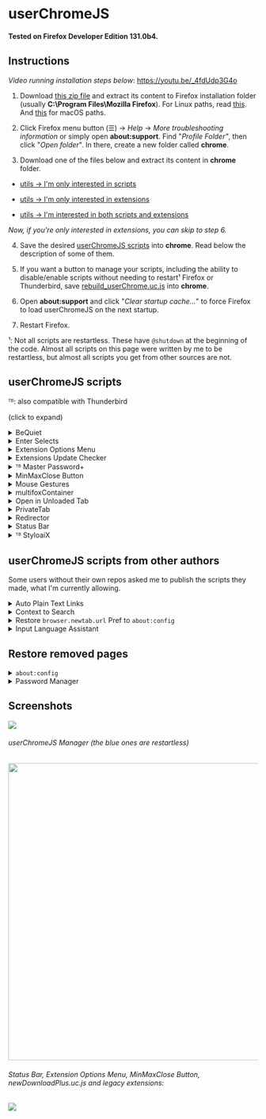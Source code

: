 # userChromeJS

#### Tested on Firefox Developer Edition 131.0b4.

## Instructions

*Video running installation steps below*: https://youtu.be/_4fdUdp3G4o

1. Download [this zip file](https://raw.githubusercontent.com/xiaoxiaoflood/firefox-scripts/master/fx-folder.zip) and extract its content to Firefox installation folder (usually **C:\Program Files\Mozilla Firefox**). For Linux paths, read [this](https://github.com/xiaoxiaoflood/firefox-scripts/issues/8#issuecomment-467619800). And [this](https://github.com/xiaoxiaoflood/firefox-scripts/issues/103#issuecomment-978723534) for macOS paths.

2. Click Firefox menu button (☰) -> *Help* -> *More troubleshooting information* or simply open **about:support**. Find "*Profile Folder"*, then click "*Open folder*". In there, create a new folder called **chrome**.

3. Download one of the files below and extract its content in **chrome** folder.

 - [utils → I'm only interested in scripts](https://raw.githubusercontent.com/xiaoxiaoflood/firefox-scripts/master/utils_scripts_only.zip)

 - [utils → I'm only interested in extensions](https://raw.githubusercontent.com/xiaoxiaoflood/firefox-scripts/master/utils_extensions_only.zip)
 
 - [utils → I'm interested in both scripts and extensions](https://raw.githubusercontent.com/xiaoxiaoflood/firefox-scripts/master/utils.zip)

*Now, if you're only interested in extensions, you can skip to step 6.*

4. Save the desired [userChromeJS scripts](https://github.com/xiaoxiaoflood/firefox-scripts/tree/master/chrome) into **chrome**. Read below the description of some of them.

5. If you want a button to manage your scripts, including the ability to disable/enable scripts without needing to restart¹ Firefox or Thunderbird, save [rebuild_userChrome.uc.js](https://raw.githubusercontent.com/xiaoxiaoflood/firefox-scripts/master/chrome/rebuild_userChrome.uc.js) into **chrome**.

6. Open **about:support** and click "*Clear startup cache…*" to force Firefox to load userChromeJS on the next startup.

7. Restart Firefox.

¹: Not all scripts are restartless. These have `@shutdown` at the beginning of the code. Almost all scripts on this page were written by me to be restartless, but almost all scripts you get from other sources are not.

## userChromeJS scripts
ᵀᴮ: also compatible with Thunderbird

(click to expand)
<details>
  <summary>BeQuiet</summary>
 The main purpose of this script is to control media without having to select the tab playing it. So I can play/pause a YouTube video or skip to the next song in Deezer while browsing Reddit, for example.
 Three hotkeys are defined by this script: Ctrl+Alt+S to play/pause, Ctrl+Alt+D to next song and Ctrl+Alt+A to previous song.
 
  Besides that, no more than one tab should play audio at the same time. Each tab paused by another tab that starts playing is added to a stack. So if I open a new YouTube video while there's already one playing, the new tab starts playing and the other is paused. When the video ends or when I pause it, the first YouTube tab resumes playing.
 
 As for now, I only added support for a few sites, like Deezer, Spotify and YouTube. I chose not to support next/previous in YouTube, only play/pause.
 
  [Download link](https://raw.githubusercontent.com/xiaoxiaoflood/firefox-scripts/master/chrome/BeQuiet.uc.js). 
</details>
<details>
  <summary>Enter Selects</summary>
  
  Have you ever been frustrated because you wanted Firefox to autofill `https://www.youtube.com/feed/subscriptions` when you type "youtube" in location bar? That's because Firefox only autofills domains, so it doesn't go beyond `https://www.youtube.com/`. Also because of this, Firefox will never autofill `https://www.reddit.com/r/firefox/` when you type `firefox`, no matter how many times you've visited that page. A common case is new Firefox users complaining that browser isn't autocompleting `gmail.com` after typing `gm`.
  
  I don't like this. Firefox should be smart to always prioritize the page with higher *visit score* in browser history. That's what this script fixes. It preselects the first suggestion from address bar. For instance, if this page is the first suggestion when you type `xiaoxiaoflood`, you don't need to press down arrow key before Enter.
  
  Pages you often visit always rise to the first position, so accessing any frequent page will be as easy as typing no more than three chars + Enter, like just `you` + Enter to load YouTube Feed directly instead of YouTube homepage. It's even possible to teach Firefox to load YouTube Feed with `y` and YouTube Homepage with `yo`, it's just a matter of practice.
  
  This script replaces urlbar autocomplete, so `browser.urlbar.autoFill` is disabled on install. If at any time you miss domain autofill, you still sort of can achieve that by pressing Tab IF the domain of first suggestion matches what you've typed so far. Example: you typed `git` and the first suggestion is from *github.com*. Pressing Tab key will autocomplete the domain even if the first suggestion is not just github.com - it may be github.com/whatever. But if the typed input doesn't match the domain of the first suggestion, then Tab key will have default behavior of selecting next suggestion just like down arrow key.

  By default, first entry is only selected if typed input is a single word. That's because when I type multiple words I'm probably wanting to make a search with my default search engine, not to load a URL from history. You can change that if you want: find `AUTOSELECT_WITH_SPACE` at the beginning of the code of this script, replace `false` by `true`, save then reload.

  [Download link](https://raw.githubusercontent.com/xiaoxiaoflood/firefox-scripts/master/chrome/enterSelects.uc.js). 
</details>
<details>
  <summary>Extension Options Menu</summary>
  A single toolbar button to manage all your extensions. It opens a menu listing each extension. Left-click to open Options from the hovered addon, right-click to enable/disable, Ctrl + right-click to uninstall. Hover anywhere on the menu to see more.

  Screenshot:
  
  ![](https://i.imgur.com/FWs3pYl.png)

  [Download link](https://raw.githubusercontent.com/xiaoxiaoflood/firefox-scripts/master/chrome/extensionOptionsMenu.uc.js).
</details>
<details>
  <summary>Extensions Update Checker</summary>
  Firefox checks for available addon updates every 24 hours. You can disable autoinstall updates, but then you'll only know there are available updates if you manually open Add-ons Manager. This script:
 
  - Disables autoinstall updates for every addon.
  - Just after the daily check, if there's an addon update available it will open Add-ons Manager directly in "Available Updates" view, so that you can track changes before updating (you can click on the extension, then click "Release Notes" button).
  - You can fill `ignoreList` if you are deliberately using an outdated version of an extension and don't want to be notified that an update is available.

  [Download link](https://raw.githubusercontent.com/xiaoxiaoflood/firefox-scripts/master/chrome/extensionsUpdateChecker.uc.js).
</details>
<details>
  <summary>ᵀᴮ Master Password+</summary>
  Locks Firefox with password. This will prompt the password on browser startup or anytime when you lock it with Ctrl+Alt+Shift+W.
  
  You need to set a master password in <i>Firefox Options > Privacy & Security > [×] Use a Primary Password</i>.

  [Download link](https://raw.githubusercontent.com/xiaoxiaoflood/firefox-scripts/master/chrome/masterPasswordPlus.uc.js).  

  Locked:
  ![](https://i.imgur.com/cE3sUGT.png)

  Unlocked:
  ![](https://i.imgur.com/KOkEJq5.png)
</details>
<details>
  <summary>MinMaxClose Button</summary>
  Toolbar button to replace native window buttons (minimize, maximize and close). I use Sidebery (vertical tabbar) with hidden titlebar, so I need this.
 
 - <i>Left-click</i> to minimize (so I can't close it accidentally).
 
 - <i>Right-click</i> to close.
 
 - <i>Middleclick</i> restores to fixed position/size (edit script code with your preferred values). If you want to restore to previous position/size, use <i>Shift + Middleclick</i>.
  
  ![](https://raw.githubusercontent.com/xiaoxiaoflood/firefox-scripts/master/screenshots/minmaxclose.png)

  [Download link](https://raw.githubusercontent.com/xiaoxiaoflood/firefox-scripts/master/chrome/minMaxCloseButton.uc.js).
</details>
<details>
  <summary>Mouse Gestures</summary>
  More powerful than any mouse gestures WebExtensions. But it doesn't have user interface and I have only included actions I use, so unless the default set of actions suits you, knowledge in JavaScript is required to write extra actions. However, it's easy to change gestures for available actions. Default gestures are at the beginning of the code (search for <code>GESTURES:</code>). Some of them:
 
 - <b>Hold right-click, then roll mouse wheel up or down</b> to switch to next/previous tab.
 - <b>Hold right-click, move down and release</b> to scroll to bottom of the page (or move up to go the top). If the cursor was over an image, moving down will open a new tab for reverse image Google search instead of scrolling to bottom.
 - <b>Hold right-click, then left-click</b> to switch to the last selected tab.
 - <b>Hold left-click, then right-click</b> to reload current tab.
 - <b>Hold right-click, then middle-click (wheel button)</b> to close current tab.
 - <b>Hold right-click, move left and release</b> to copy URL of link or media under the cursor.
 - <b>Hold right-click, move right and release</b> to open a new tab with the link or media under the cursor.
 - <b>Hold middle-click, move left and release</b> to copy selected text or image under the cursor.
 - <b>Hold middle-click, move right and release</b> to paste.
 - <b>Hold left-click, then press forward button</b> (for mouse with extra buttons) to switch to next group/panel (specific compatibility with <b>Sidebery</b> extension).

 Gestures are cumulative if possible, so holding right-click + turning mouse wheel will activate a different tab for each "tick" in the wheel.
 
 Advantages over existing extensions:
 - Extensions can't run over Firefox interface, so gestures don't work over Firefox toolbars.
 - Extensions can't run on privileged pages like <i>about:config</i> and <i>view-source</i>.
 - Extensions need the page to start loading to run, causing gestures to fail sometimes.
 - Extensions can't set gestures for 4th and 5th mouse buttons (Back and Forward).
 - Unlike extensions that are limited by existing APIs, userChromeJS has unrestricted access to Firefox internals, so you can do almost whatever you want if you write code for that.

  [Download link - extract it in chrome folder](https://raw.githubusercontent.com/xiaoxiaoflood/firefox-scripts/master/chrome/mouseGestures.zip).
</details>
<details>
  <summary>multifoxContainer</summary>
  
  When Firefox introduced containers, I created this script to get some features that I missed from [Multifox](http://web.archive.org/web/20170123193744/https://addons.mozilla.org/en-US/firefox/addon/multifox/), the legacy addon that implemented "containers" years before Firefox having this feature by default.
  Since then, Firefox has added some things this script had, so I removed them. But I still use it for two things:
  
  - New tabs (Ctrl+T or New Tab button) inherit the container of current tab (except for Private Tabs).
  
  - The label in urlbar serves as menubutton to reopen current tab in other container. With left click, current tab is replaced. With middleclick, a new tab opens without closing the other one.
  
  ![](https://i.imgur.com/BE7oPcu.png)

  [Download link](https://raw.githubusercontent.com/xiaoxiaoflood/firefox-scripts/master/chrome/multifoxContainer.uc.js).
</details>
<details>
  <summary>Open in Unloaded Tab</summary>
  Creates an item in contextmenu to open links/bookmarks/history in unloaded tabs, i.e. the tab is created, but it will only load when selected. Just like unloaded tabs when you start Firefox recovering tabs from previous usage.
 So you can, for example, open multiple related YouTube videos and load them one by one. Or open an entire bookmark folder in tabs without freezing the browser, since tab content will load on demand.

  [Download link](https://raw.githubusercontent.com/xiaoxiaoflood/firefox-scripts/master/chrome/openInUnloadedTab.uc.js).
</details>
<details>
  <summary>PrivateTab</summary>
  Fx 77 blocked the ability to open private tabs in non-private windows, previously possible with Private Tab addon. So I decided to write this script as a replacement. You can change some minor settings at the beginning of the code.
 
  ![](https://raw.githubusercontent.com/xiaoxiaoflood/firefox-scripts/master/screenshots/privatetab.png)

  [Download link](https://raw.githubusercontent.com/xiaoxiaoflood/firefox-scripts/master/chrome/privateTab.uc.js).
</details>
<details>
  <summary>Redirector</summary>
  Requires basic JS skills to write rules using regex.
 
  The main difference between this and extensions like [Redirector](https://addons.mozilla.org/en-US/firefox/addon/redirector/) it that these Firefox extensions record both pre-redirect and final URLs in history. I want it to record just the final URL.
  
  This script can also do more complex things like running a JS function with regex results.
  
  Finally, the main reason why I wrote this was to integrate it with [Link Status Redux](https://github.com/xiaoxiaoflood/firefox-scripts/tree/master/extensions/linkstatusredux). When I point the mouse to a link that I've already visited, LSR displays the time of last visit. This is extremely useful for me to know if I have already visited the page and to track changes since last visit.
  
  LSR uses Redirector rules to replace links directly in page (Redirector extension doesn't do this, it redirects only when you try to load the URL). Many URLs have gibberish at the end, I have rules to remove it, then the URL remains clean and LST can track last visit correctly (because the gibberish is different every time, generating different URLs for what is actually the same page).
  
  Note: the list of rules in the script is just an example, mine is much bigger.

  [Download link](https://raw.githubusercontent.com/xiaoxiaoflood/firefox-scripts/master/chrome/redirector.uc.js).
</details>
<details>
  <summary>Status Bar</summary>
  Brings back the good old status bar (also known as Addon Bar) at the bottom, with status text plus any buttons you want.

  Screenshots:
  
  ![](https://i.imgur.com/2EBQyjE.png)
  
  ![](https://i.imgur.com/zoX79TT.png)

  [Download link](https://raw.githubusercontent.com/xiaoxiaoflood/firefox-scripts/master/chrome/status-bar.uc.js).
</details>
<details>
  <summary>ᵀᴮ StyloaiX</summary>
  UserStyle manager to reskin Firefox window and websites. Replacement for legacy Stylish. More convenient than userChrome.css and userContent.css, as it has a powerful editor with instant preview, error checking, code autocomplete and you can enable/disable individual styles without restarting Firefox.

  Screenshots (yes, I'm using the old Stylish icon):
  
  ![](https://raw.githubusercontent.com/xiaoxiaoflood/firefox-scripts/master/screenshots/styloaix-editor.png)
  
  ![](https://raw.githubusercontent.com/xiaoxiaoflood/firefox-scripts/master/screenshots/styloaix-button.png)

  [Download link - extract it in chrome folder](https://raw.githubusercontent.com/xiaoxiaoflood/firefox-scripts/master/chrome/styloaix.zip).
</details>

## userChromeJS scripts from other authors

Some users without their own repos asked me to publish the scripts they made, what I'm currently allowing.

<details>
  <summary>Auto Plain Text Links</summary>
  Firefox's default context menu will allow you to open plain text links if you select them first. This small addon automatically detects simple http and ftp plain text links when you right-click without needing you to select them first, then passes that URL on to the default Firefox menu items for opening them.

  [Download link - extract it in chrome folder](https://raw.githubusercontent.com/xiaoxiaoflood/firefox-scripts/master/chrome/autoPlainTextLinks.zip).
</details>

<details>
  <summary>Context to Search</summary>
  With this script, when you choose Search from the context menu (with text selected), instead of immediately searching it will just put the selected text in the search bar so you can edit it and choose the search engine before searching.

  [Download link](https://raw.githubusercontent.com/xiaoxiaoflood/firefox-scripts/master/chrome/contextToSearch.uc.js).
</details>

<details>
 <summary>Restore <code>browser.newtab.url</code> Pref to <code>about:config</code></summary>
 This script restores the <code>browser.newtab.url</code> preference to <code>about:config</code>. Using this preference, you can set whatever you like as your New Tab page, including things like <code>file://</code> URLs that don't work with new tab override extensions. Once you install the script, just set the preference in <code>about:config</code> and it should work automatically. Make sure you don't have any other new tab extensions, or it might not work.
 
 (Written by [TheRealPSV](https://github.com/TheRealPSV))

  [Download link](https://raw.githubusercontent.com/xiaoxiaoflood/firefox-scripts/master/chrome/newtab-aboutconfig.uc.js).
</details>

<details>
 <summary>Input Language Assistant</summary>
 this script is based on <code>Input Language Assistant</code> legacy extension. when you click on address bar, this script automatically changes your input language to English and once you press enter or click anywhere else, it will restore your input language to the previous language.
 note: this script is not restartless. if you want to enable or disable this script you need to restart browser.
 
 (Written by [siamak2](https://github.com/siamak2))
 
 [Download link](https://raw.githubusercontent.com/xiaoxiaoflood/firefox-scripts/master/chrome/inputLanguageAssistant.uc.js).
</details>

## Restore removed pages

<details>
  <summary><code>about:config</code></summary>
  The new <code>about:config</code> is way worse than the classic page. Although the new version was introduced in Fx 71, the old one was still accessible for a while via direct URL, but it was removed in Fx 87. To continue using it, save all three files from the link below, then bookmark the following URL:
 
  <i>chrome://userchromejs/content/aboutconfig/aboutconfig.xhtml</i>
  
 → [about:config folder](https://github.com/xiaoxiaoflood/firefox-scripts/tree/master/chrome/utils/aboutconfig)
</details>

<details>
  <summary>Password Manager</summary>
  I don't like the new password manager and the old one was removed in Fx 77. I'm still using it. If you want it too, save all three files from the link below, so that you can access the old password manager using the following URL (bookmark it):
 
 <i>chrome://userchromejs/content/passwordmgr/passwordManager.xhtml</i>
 
 → [Password Manager folder](https://github.com/xiaoxiaoflood/firefox-scripts/tree/master/chrome/utils/passwordmgr)
</details>

## Screenshots

<img src="https://raw.githubusercontent.com/xiaoxiaoflood/firefox-scripts/master/screenshots/folder.png">

###### userChromeJS Manager (the blue ones are restartless)
<img src="https://raw.githubusercontent.com/xiaoxiaoflood/firefox-scripts/master/screenshots/rebuild_userChrome.png" height="600">

###### Status Bar, Extension Options Menu, MinMaxClose Button, newDownloadPlus.uc.js and legacy extensions:
<img  src="https://raw.githubusercontent.com/xiaoxiaoflood/firefox-scripts/master/screenshots/window.png">
